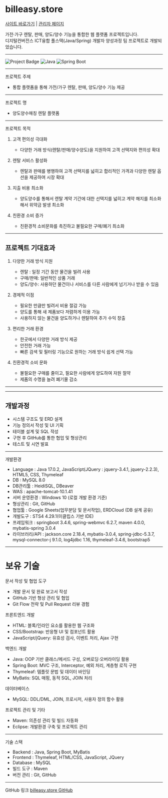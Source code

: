 # billeasy.store
[사이트 바로가기](https://billeasy.store/) | [관리자 페이지](https://billeasy.store/admin)


가전·가구 렌탈, 판매, 양도/양수 기능을 통합한 웹 플랫폼 프로젝트입니다.  
디지털컨버전스 ICT융합 풀스택(Java/Spring) 개발자 양성과정 팀 프로젝트로 개발되었습니다.

---

![Project Badge](https://img.shields.io/badge/Status-Completed-brightgreen) ![Java](https://img.shields.io/badge/Java-17-blue) ![Spring Boot](https://img.shields.io/badge/SpringBoot-3.3.0-green)

---

프로젝트 주제

- 통합 플랫폼을 통해 가전/가구 렌탈, 판매, 양도/양수 기능 제공

---

프로젝트 명
- 양도양수매칭 렌탈 플랫폼

---

프로젝트 목적 
1. 고객 편의성 극대화
   - 다양한 거래 방식(렌탈/판매/양수양도)을 지원하여 고객 선택지와 편의성 확대

2. 렌탈 서비스 활성화
   - 렌탈과 판매를 병행하여 고객 선택지를 넓히고 합리적인 가격과 다양한 렌탈 옵션을 제공하여 시장 확대

3. 지출 비용 최소화 
   - 양도양수를 통해서 렌탈 계약 기간에 대한 선택지를 넓히고 계약 해지를 최소화해서 위약금 발생 최소화

4. 친환경 소비 증가
   - 친환경적 소비문화를 촉진하고 불필요한 구매/폐기 최소화

---

## 프로젝트 기대효과 
1. 다양한 거래 방식 지원
   - 렌탈 : 일정 기간 동안 물건을 빌려 사용
   - 구매/판매: 일반적인 상품 거래
   - 양도/양수: 사용하던 물건이나 서비스를 다른 사람에게 넘기거나 받을 수 있음															

2. 경제적 이점
   - 필요한 만큼만 빌려서 비용 절감 가능
   - 양도를 통해 새 제품보다 저렴하게 이용 가능
   - 사용하지 않는 물건을 양도하거나 렌탈하여 추가 수익 창출															

3. 편리한 거래 환경
   - 한곳에서 다양한 거래 방식 제공
   - 안전한 거래 가능
   - 빠른 검색 및 필터링 기능으로 원하는 거래 방식 쉽게 선택 가능															

4. 친환경적 소비 문화
   - 불필요한 구매를 줄이고, 필요한 사람에게 양도하여 자원 절약
   - 제품의 수명을 늘려 폐기물 감소	

---





---

## 개발과정
- 시스템 구조도 및 ERD 설계
- 기능 정의서 작성 및 UI 기획
- 테이블 설계 및 SQL 작성
- 구현 후 GitHub를 통한 협업 및 형상관리
- 테스트 및 시연 발표

---

개발환경 
- Language : Java 17.0.2, JavaScript(JQuery : jquery-3.4.1, jquery-2.2.3), HTML5, CSS, Thymeleaf
- DB : MySQL 8.0
- DB관리툴 : HeidiSQL, DBeaver
- WAS : apache-tomcat-10.1.41
- 서버 운영환경 : Windows 10 (로컬 개발 환경 기준)  
- 형상관리 : Git, GitHub  
- 협업툴 : Google Sheets(업무분담 및 문서작업), ERDCloud (DB 설계 공유)  
- 개발도구 : STS4 4.29.1(이클립스 기반 IDE)
- 프레임워크 : springboot 3.4.6, spring-webmvc 6.2.7, maven 4.0.0, mybatis-spring 3.0.4
- 라이브러리/API : jackson.core 2.18.4, mybatis-3.0.4, spring-jdbc-5.3.7, mysql-connector-j 9.1.0, log4jdbc 1.16, thymeleaf-3.4.6, bootstrap5

---

# 보유 기술

문서 작성 및 협업 도구
- 개발 문서 및 완료 보고서 작성
- GitHub 기반 형상 관리 및 협업
- Git Flow 전략 및 Pull Request 리뷰 경험

프론트엔드 개발
- HTML: 블록/인라인 요소를 활용한 웹 구조화
- CSS/Bootstrap: 반응형 UI 및 컴포넌트 활용
- JavaScript/jQuery: 유효성 검사, 이벤트 처리, Ajax 구현

백엔드 개발
- Java: OOP 기반 클래스/메서드 구성, 오버로딩·오버라이딩 활용
- Spring Boot: MVC 구조, Interceptor, 예외 처리, 계층형 로직 구현
- Thymeleaf: 템플릿 문법 및 데이터 바인딩
- MyBatis: SQL 매핑, 동적 SQL, JOIN 처리

데이터베이스
- MySQL: DDL/DML, JOIN, 프로시저, 사용자 정의 함수 활용

프로젝트 관리 및 기타
- Maven: 의존성 관리 및 빌드 자동화
- Eclipse: 개발환경 구축 및 프로젝트 관리


---

기술 스택
- Backend : Java, Spring Boot, MyBatis  
- Frontend : Thymeleaf, HTML/CSS, JavaScript, JQuery  
- Database : MySQL  
- 빌드 도구 : Maven  
- 버전 관리 : Git, GitHub  


---

GitHub 링크
[billeasy.store GitHub](https://github.com/soneunhyang/portfolio/tree/main/portfolio-membership)
